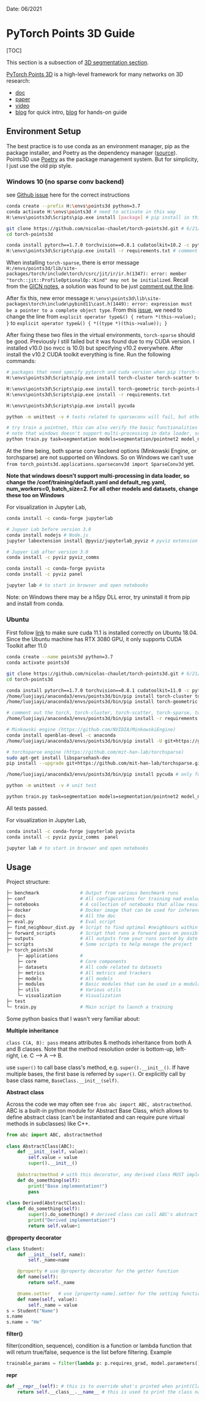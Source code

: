 Date: 06/2021

# PyTorch Points 3D Guide

[TOC]

This section is a subsection of [3D segmentation section](./segmentation.md).

[PyTorch Points 3D](https://github.com/nicolas-chaulet/torch-points3d) is a high-level framework for many networks on 3D research:

* [doc](https://torch-points3d.readthedocs.io/en/latest/)
* [paper](https://arxiv.org/abs/2010.04642)
* [video](https://www.youtube.com/watch?v=qKGyykBE6oU)
* [blog](https://towardsdatascience.com/torch-points3d-a-unifying-framework-for-deep-learning-on-point-clouds-94115c0be4fb) for quick intro, [blog](https://analyticsindiamag.com/hands-on-guide-to-torch-points3d-a-modular-deep-learning-framework-for-3d-data/) for hands-on guide

## Environment Setup

The best practice is to use conda as an environment manager, pip as the package installer, and Poetry as the dependency manager ([source](https://ealizadeh.com/blog/guide-to-python-env-pkg-dependency-using-conda-poetry)). Points3D use [Poetry](https://python-poetry.org/) as the package management system. But for simplicity, I just use the old pip style.

### Windows 10 (no sparse conv backend)

see [Github issue](https://github.com/nicolas-chaulet/torch-points3d/issues/566) here for the correct instructions

```bash
conda create --prefix H:\envs\points3d python=3.7
conda activate H:\envs\points3d # need to activate in this way
H:\envs\points3d\Scripts\pip.exe install [package] # pip install in this way

git clone https://github.com/nicolas-chaulet/torch-points3d.git # 6/21/2021
cd torch-points3d

conda install pytorch==1.7.0 torchvision==0.8.1 cudatoolkit=10.2 -c pytorch # pytorch error with pip, so conda install first
H:\envs\points3d\Scripts\pip.exe install -r requirements.txt # comment out the torch==1.7.0, torch-cluster==1.5.9, torch-geometric==1.7.0, torch-points-kernels==0.7.0, torch-scatter==2.0.6, torch-sparse==0.6.9 lines
```

When installing `torch-sparse`, there is error message `H:/envs/points3d/lib/site-packages/torch/include\torch/csrc/jit/ir/ir.h(1347): error: member "torch::jit::ProfileOptionalOp::Kind" may not be initialized`. Recall from the [GICN notes](./gicn-setup.md), a solution was found to be just [comment out the line](https://github.com/facebookresearch/detectron2/issues/9#issuecomment-735284929). 

After fix this, new error message `H:\envs\points3d\lib\site-packages\torch\include\pybind11\cast.h(1449): error: expression must be a pointer to a complete object type`. From this [issue](https://github.com/pytorch/pytorch/issues/11004#issuecomment-717780050), we need to change the line from `explicit operator type&() { return *(this->value); }` to `explicit operator type&() { *((type *)(this->value)); }`

After fixing these two files in the virtual environments, `torch-sparse` should be good. Previously I still failed but it was found due to my CUDA version. I installed v10.0 (so nvcc is 10.0) but specifying v10.2 everywhere. After install the v10.2 CUDA toolkit everything is fine. Run the following commands:

```bash
# packages that need specify pytorch and cuda version when pip (torch-sparse takes longer)
H:\envs\points3d\Scripts\pip.exe install torch-cluster torch-scatter torch-sparse -f https://pytorch-geometric.com/whl/torch-1.7.0+cu102.html # there is special compatibility requirements, see https://github.com/rusty1s/pytorch_cluster

H:\envs\points3d\Scripts\pip.exe install torch-geometric torch-points-kernels
H:\envs\points3d\Scripts\pip.exe install -r requirements.txt

H:\envs\points3d\Scripts\pip.exe install pycuda

python -m unittest -v # tests related to sparseconv will fail, but others should mostly be ok

# try train a pointnet, this can also verify the basic functionalities
# note that windows doesn't support multi-processing in data loader, so change the /conf/training/default.yaml and default_reg.yaml, num_workers=0, batch_size=2. For all other models and datasets, change these too on Windows
python train.py task=segmentation models=segmentation/pointnet2 model_name=pointnet2_charlesssg data=segmentation/shapenet-fixed
```

At the time being, both sparse conv backend options (Minkowski Engine, or torchsparse) are not supported on Windows. So on Windows we can't use `from torch_points3d.applications.sparseconv3d import SparseConv3d` yet.

**Note that windows doesn't support multi-processing in data loader, so change the /conf/training/default.yaml and default_reg.yaml, num_workers=0, batch_size=2. For all other models and datasets, change these too on Windows**

For visualization in Jupyter Lab,

```bash
conda install -c conda-forge jupyterlab

# Jupyer Lab before version 3.0
conda install nodejs # Node.js
jupyter labextension install @pyviz/jupyterlab_pyviz # pyviz extension

# Jupyer Lab after version 3.0
conda install -c pyviz pyviz_comms 

conda install -c conda-forge pyvista
conda install -c pyviz panel

jupyter lab # to start in browser and open notebooks
```

Note: on Windows there may be a h5py DLL error, try uninstall it from pip and install from conda.

### Ubuntu

First follow [link](https://medium.com/@exesse/cuda-10-1-installation-on-ubuntu-18-04-lts-d04f89287130) to make sure cuda 11.1 is installed correctly on Ubuntu 18.04. Since the Ubuntu machine has RTX 3080 GPU, it only supports CUDA Toolkit after 11.0

```bash
conda create --name points3d python=3.7
conda activate points3d

git clone https://github.com/nicolas-chaulet/torch-points3d.git # 6/21/2021
cd torch-points3d

conda install pytorch==1.7.0 torchvision==0.8.1 cudatoolkit=11.0 -c pytorch
/home/luojiayi/anaconda3/envs/points3d/bin/pip install torch-cluster torch-scatter torch-sparse -f https://pytorch-geometric.com/whl/torch-1.7.0+cu111.html # these packages should specify PyTorch and CUDA version
/home/luojiayi/anaconda3/envs/points3d/bin/pip install torch-geometric

# comment out the torch, torch-cluster, torch-scatter, torch-sparse, torch-geometric lines in requirements.txt
/home/luojiayi/anaconda3/envs/points3d/bin/pip install -r requirements.txt

# Minkowski engine (https://github.com/NVIDIA/MinkowskiEngine)
conda install openblas-devel -c anaconda
/home/luojiayi/anaconda3/envs/points3d/bin/pip install -U git+https://github.com/NVIDIA/MinkowskiEngine -v --no-deps --install-option="--blas_include_dirs=${CONDA_PREFIX}/include" --install-option="--blas=openblas"

# torchsparse engine (https://github.com/mit-han-lab/torchsparse)
sudo apt-get install libsparsehash-dev
pip install --upgrade git+https://github.com/mit-han-lab/torchsparse.git

/home/luojiayi/anaconda3/envs/points3d/bin/pip install pycuda # only for registration tasks

python -m unittest -v # unit test

python train.py task=segmentation models=segmentation/pointnet2 model_name=pointnet2_charlesssg data=segmentation/shapenet-fixed # dummy training
```

All tests passed.

For visualization in Jupyter Lab,

```bash
conda install -c conda-forge jupyterlab pyvista
conda install -c pyviz pyviz_comms  panel

jupyter lab # to start in browser and open notebooks
```

## Usage

Project structure:

```bash
├─ benchmark               # Output from various benchmark runs
├─ conf                    # All configurations for training nad evaluation leave there
├─ notebooks               # A collection of notebooks that allow result exploration and network debugging
├─ docker                  # Docker image that can be used for inference or training
├─ docs                    # All the doc
├─ eval.py                 # Eval script
├─ find_neighbour_dist.py  # Script to find optimal #neighbours within neighbour search operations
├─ forward_scripts         # Script that runs a forward pass on possibly non annotated data
├─ outputs                 # All outputs from your runs sorted by date
├─ scripts                 # Some scripts to help manage the project
├─ torch_points3d
	├─ applications        # 
    ├─ core                # Core components
    ├─ datasets            # All code related to datasets
    ├─ metrics             # All metrics and trackers
    ├─ models              # All models
    ├─ modules             # Basic modules that can be used in a modular way
    ├─ utils               # Various utils
    └─ visualization       # Visualization
├─ test
└─ train.py                # Main script to launch a training
```

Some python basics that I wasn't very familiar about:

**Multiple inheritance**

`class C(A, B): pass` means attributes & methods inheritance from both A and B classes. Note that the method resolution order is bottom-up, left-right, i.e. C --> A --> B.

use `super()` to call base class's method, e.g. `super().__init__()`. If have multiple bases, the first base is referred by `super()`. Or explicitly call by base class name, `BaseClass.__init__(self)`.

**Abstract class**

Across the code we may often see `from abc import ABC, abstractmethod`. ABC is a built-in python module for Abstract Base Class, which allows to define abstract class (can't be instantiated and can require pure virtual methods in subclasses) like C++.

```python
from abc import ABC, abstractmethod
 
class AbstractClass(ABC):
    def __init__(self, value):
        self.value = value
        super().__init__()
    
    @abstractmethod # with this decorator, any derived class MUST implement this to be valid 
    def do_something(self):
        print("Base implementation!")
        pass
    
class Derived(AbstractClass):
    def do_something(self):
        super().do_something() # derived class can call ABC's abstract method
        print("Derived implementation!")
        return self.value+1
```

**@property decorator**

```python
class Student:
    def __init__(self, name):
        self._name=name

    @property # use @property decorator for the getter function
    def name(self):
        return self._name

    @name.setter   # use [property-name].setter for the setting function
    def name(self, value):
        self._name = value
s = Student("Name")
s.name
s.name = "He"
```

**filter()**

filter(condition, sequence), condition is a function or lambda function that will return true/false, sequence is the list before filtering. Example

```python
trainable_params = filter(lambda p: p.requires_grad, model.parameters())
```

**repr**

```python
def __repr__(self): # this is to override what's printed when print(ClassInstance)
    return self.__class__.__name__ # this is used to print the class name
```

